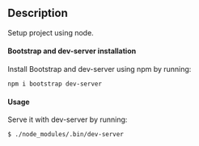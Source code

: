 ## Description

Setup project using node.

#### Bootstrap and dev-server installation

Install Bootstrap and dev-server using npm by running:

```
npm i bootstrap dev-server
```

#### Usage

Serve it with  dev-server by running:

```
$ ./node_modules/.bin/dev-server 
```


